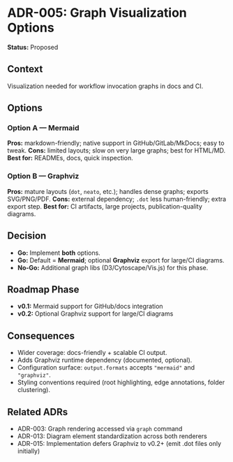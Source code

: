 # ADR-005: Graph Visualization Options

**Status:** Proposed

## Context

Visualization needed for workflow invocation graphs in docs and CI.

## Options

### Option A — Mermaid

**Pros:** markdown-friendly; native support in GitHub/GitLab/MkDocs; easy to tweak.
**Cons:** limited layouts; slow on very large graphs; best for HTML/MD.
**Best for:** READMEs, docs, quick inspection.

### Option B — Graphviz

**Pros:** mature layouts (`dot`, `neato`, etc.); handles dense graphs; exports SVG/PNG/PDF.
**Cons:** external dependency; `.dot` less human-friendly; extra export step.
**Best for:** CI artifacts, large projects, publication-quality diagrams.

## Decision

* **Go:** Implement **both** options.
* **Go:** Default = **Mermaid**; optional **Graphviz** export for large/CI diagrams.
* **No-Go:** Additional graph libs (D3/Cytoscape/Vis.js) for this phase.

## Roadmap Phase

* **v0.1:** Mermaid support for GitHub/docs integration
* **v0.2:** Optional Graphviz support for large/CI diagrams

## Consequences

* Wider coverage: docs-friendly + scalable CI output.
* Adds Graphviz runtime dependency (documented, optional).
* Configuration surface: `output.formats` accepts `"mermaid"` and `"graphviz"`.
* Styling conventions required (root highlighting, edge annotations, folder clustering).

## Related ADRs

* ADR-003: Graph rendering accessed via `graph` command
* ADR-013: Diagram element standardization across both renderers
* ADR-015: Implementation defers Graphviz to v0.2+ (emit .dot files only initially)
